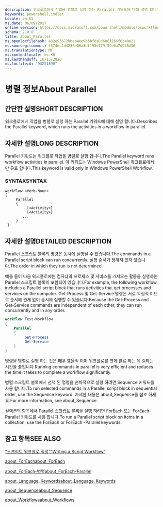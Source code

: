```yaml
---
description: 워크플로에서 작업을 병렬로 실행 하는 Parallel 키워드에 대해 설명 합니다.
keywords: powershell,cmdlet
Locale: en-US
ms.date: 06/09/2017
online version: https://docs.microsoft.com/powershell/module/psworkflow/about/about_parallel?view=powershell-5.1&WT.mc_id=ps-gethelp
schema: 2.0.0
title: about_Parallel
ms.openlocfilehash: 402e93672bbea4ec9b6bfda8d608f266f6c40a21
ms.sourcegitcommit: f874dc1d4236e06a3df195d179f59e0a7d9f8436
ms.translationtype: MT
ms.contentlocale: ko-KR
ms.lasthandoff: 10/13/2020
ms.locfileid: "93221890"
---
```

# <a name="about-parallel"></a><span data-ttu-id="ed46d-104">병렬 정보</span><span class="sxs-lookup"><span data-stu-id="ed46d-104">About Parallel</span></span>

## <a name="short-description"></a><span data-ttu-id="ed46d-105">간단한 설명</span><span class="sxs-lookup"><span data-stu-id="ed46d-105">SHORT DESCRIPTION</span></span>
<span data-ttu-id="ed46d-106">워크플로에서 작업을 병렬로 실행 하는 Parallel 키워드에 대해 설명 합니다.</span><span class="sxs-lookup"><span data-stu-id="ed46d-106">Describes the Parallel keyword, which runs the activities in a workflow in parallel.</span></span>

## <a name="long-description"></a><span data-ttu-id="ed46d-107">자세한 설명</span><span class="sxs-lookup"><span data-stu-id="ed46d-107">LONG DESCRIPTION</span></span>

<span data-ttu-id="ed46d-108">Parallel 키워드는 워크플로 작업을 병렬로 실행 합니다.</span><span class="sxs-lookup"><span data-stu-id="ed46d-108">The Parallel keyword runs workflow activities in parallel.</span></span> <span data-ttu-id="ed46d-109">이 키워드는 Windows PowerShell 워크플로에서만 유효 합니다.</span><span class="sxs-lookup"><span data-stu-id="ed46d-109">This keyword is valid only in  Windows PowerShell  Workflow.</span></span>

### <a name="syntax"></a><span data-ttu-id="ed46d-110">SYNTAX</span><span class="sxs-lookup"><span data-stu-id="ed46d-110">SYNTAX</span></span>

```
workflow <Verb-Noun>
{
     Parallel
     {
          [<Activity>]
          [<Activity>]
        ...
     }
 }
```

## <a name="detailed-description"></a><span data-ttu-id="ed46d-111">자세한 설명</span><span class="sxs-lookup"><span data-stu-id="ed46d-111">DETAILED DESCRIPTION</span></span>

<span data-ttu-id="ed46d-112">Parallel 스크립트 블록의 명령은 동시에 실행될 수 있습니다.</span><span class="sxs-lookup"><span data-stu-id="ed46d-112">The commands in a Parallel script block can run concurrently.</span></span> <span data-ttu-id="ed46d-113">실행 순서가 정해져 있지 않습니다.</span><span class="sxs-lookup"><span data-stu-id="ed46d-113">The order in which they run is not determined.</span></span>

<span data-ttu-id="ed46d-114">예를 들어 다음 워크플로에는 컴퓨터의 프로세스 및 서비스를 가져오는 활동을 실행하는 Parallel 스크립트 블록이 포함되어 있습니다.</span><span class="sxs-lookup"><span data-stu-id="ed46d-114">For example, the following workflow includes a Parallel script block that runs activities that get processes and services on the computer.</span></span> <span data-ttu-id="ed46d-115">Get-Process 및 Get-Service 명령은 서로 독립적 이므로 순서에 관계 없이 동시에 실행할 수 있습니다.</span><span class="sxs-lookup"><span data-stu-id="ed46d-115">Because the Get-Process and Get-Service commands are independent of each other, they can run concurrently and in any order.</span></span>

```powershell
workflow Test-Workflow
{
    Parallel
    {
         Get-Process
         Get-Service
    }
}
```

<span data-ttu-id="ed46d-116">명령을 병렬로 실행 하는 것은 매우 효율적 이며 워크플로를 크게 완료 하는 데 걸리는 시간을 줄입니다.</span><span class="sxs-lookup"><span data-stu-id="ed46d-116">Running commands in parallel is very efficient and reduces the time it takes to complete a workflow significantly.</span></span>

<span data-ttu-id="ed46d-117">병렬 스크립트 블록에서 선택 된 명령을 순차적으로 실행 하려면 Sequence 키워드를 사용 합니다.</span><span class="sxs-lookup"><span data-stu-id="ed46d-117">To run selected commands in a Parallel script block in sequential order, use the Sequence keyword.</span></span> <span data-ttu-id="ed46d-118">자세한 내용은 about_Sequence를 참조 하세요.</span><span class="sxs-lookup"><span data-stu-id="ed46d-118">For more information, see about_Sequence.</span></span>

<span data-ttu-id="ed46d-119">컬렉션의 항목에서 Parallel 스크립트 블록을 실행 하려면 ForEach 또는 ForEach-Parallel 키워드를 사용 합니다.</span><span class="sxs-lookup"><span data-stu-id="ed46d-119">To run a Parallel script block on items in a collection, use the ForEach or ForEach -Parallel keywords.</span></span>

## <a name="see-also"></a><span data-ttu-id="ed46d-120">참고 항목</span><span class="sxs-lookup"><span data-stu-id="ed46d-120">SEE ALSO</span></span>

<span data-ttu-id="ed46d-121">["스크립트 워크플로 작성"](/previous-versions/windows/it-pro/windows-server-2012-R2-and-2012/jj574157(v=ws.11))</span><span class="sxs-lookup"><span data-stu-id="ed46d-121">["Writing a Script Workflow"](/previous-versions/windows/it-pro/windows-server-2012-R2-and-2012/jj574157(v=ws.11))</span></span>

[<span data-ttu-id="ed46d-122">about_ForEach</span><span class="sxs-lookup"><span data-stu-id="ed46d-122">about_ForEach</span></span>](../../Microsoft.PowerShell.Core/About/about_Foreach.md)

[<span data-ttu-id="ed46d-123">about_ForEach-병렬</span><span class="sxs-lookup"><span data-stu-id="ed46d-123">about_ForEach-Parallel</span></span>](about_ForEach-Parallel.md)

[<span data-ttu-id="ed46d-124">about_Language_Keywords</span><span class="sxs-lookup"><span data-stu-id="ed46d-124">about_Language_Keywords</span></span>](../../Microsoft.PowerShell.Core/About/about_Language_Keywords.md)

[<span data-ttu-id="ed46d-125">about_Sequence</span><span class="sxs-lookup"><span data-stu-id="ed46d-125">about_Sequence</span></span>](about_Sequence.md)

[<span data-ttu-id="ed46d-126">about_Workflows</span><span class="sxs-lookup"><span data-stu-id="ed46d-126">about_Workflows</span></span>](about_workflows.md)
